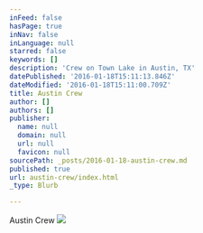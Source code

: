```yaml
---
inFeed: false
hasPage: true
inNav: false
inLanguage: null
starred: false
keywords: []
description: 'Crew on Town Lake in Austin, TX'
datePublished: '2016-01-18T15:11:13.846Z'
dateModified: '2016-01-18T15:11:00.709Z'
title: Austin Crew
author: []
authors: []
publisher:
  name: null
  domain: null
  url: null
  favicon: null
sourcePath: _posts/2016-01-18-austin-crew.md
published: true
url: austin-crew/index.html
_type: Blurb

---
```

Austin Crew
![](https://the-grid-user-content.s3-us-west-2.amazonaws.com/59c1d800-a045-4841-a9bf-d697786842d5.jpg)
